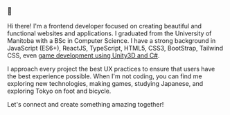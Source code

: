 ### 👋

Hi there! I'm a frontend developer focused on creating beautiful and functional websites and applications. I graduated from the University of Manitoba with a BSc in Computer Science. I have a strong background in JavaScript (ES6+), ReactJS, TypeScript, HTML5, CSS3, BootStrap, Tailwind CSS, even [game development using Unity3D and C#](https://farfama.itch.io/).

I approach every project the best UX practices to ensure that users have the best experience possible. When I'm not coding, you can find me exploring new technologies, making games, studying Japanese, and exploring Tokyo on foot and bicycle.

Let's connect and create something amazing together!

<!--
**fama-623/fama-623** is a ✨ _special_ ✨ repository because its `README.md` (this file) appears on your GitHub profile.

Here are some ideas to get you started:

- 🔭 I’m currently working on ...
- 🌱 I’m currently learning ...
- 👯 I’m looking to collaborate on ...
- 🤔 I’m looking for help with ...
- 💬 Ask me about ...
- 📫 How to reach me: ...
- 😄 Pronouns: ...
- ⚡ Fun fact: ...
-->
